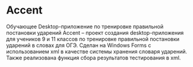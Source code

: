 # Accent
Обучающее Desktop-приложение по тренировке правильной постановки ударений
Accent – проект создания desktop-приложения для учеников 9 и 11 классов по тренировке правильной постановки ударений в словах для ОГЭ. Сделан на Windows Forms с использованием xml в качестве системы хранения словаря ударений. Также реализована функция сбора результатов тестирования в xml.
